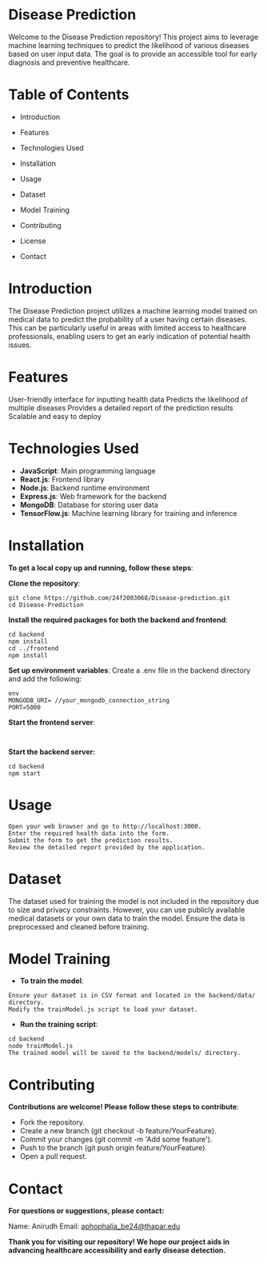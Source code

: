# Disease Prediction

Welcome to the Disease Prediction repository! This project aims to leverage machine learning techniques to predict the likelihood of various diseases based on user input data. The goal is to provide an accessible tool for early diagnosis and preventive healthcare.

# Table of Contents

* Introduction

* Features

* Technologies Used

* Installation

* Usage

* Dataset

* Model Training

* Contributing

* License

* Contact

# Introduction

The Disease Prediction project utilizes a machine learning model trained on medical data to predict the probability of a user having certain diseases. This can be particularly useful in areas with limited access to healthcare professionals, enabling users to get an early indication of potential health issues.

# Features

User-friendly interface for inputting health data
Predicts the likelihood of multiple diseases
Provides a detailed report of the prediction results
Scalable and easy to deploy

# Technologies Used

* **JavaScript**: Main programming language
* **React.js**: Frontend library
* **Node.js**: Backend runtime environment
* **Express.js**: Web framework for the backend
* **MongoDB**: Database for storing user data
* **TensorFlow.js**: Machine learning library for training and inference

# Installation

**To get a local copy up and running, follow these steps**:

**Clone the repository**:

```
git clone https://github.com/24f2003068/Disease-prediction.git 
cd Disease-Prediction
```

**Install the required packages for both the backend and frontend**:
```
cd backend
npm install
cd ../frontend
npm install
```
**Set up environment variables**:
Create a .env file in the backend directory and add the following:
```
env
MONGODB_URI= //your_mongodb_connection_string
PORT=5000
```
**Start the frontend server**:
```


```
**Start the backend server:**
```
cd backend
npm start
```
# Usage
```
Open your web browser and go to http://localhost:3000.
Enter the required health data into the form.
Submit the form to get the prediction results.
Review the detailed report provided by the application.
```
# Dataset

The dataset used for training the model is not included in the repository due to size and privacy constraints. However, you can use publicly available medical datasets or your own data to train the model. Ensure the data is preprocessed and cleaned before training.

# Model Training

* **To train the model**:
```
Ensure your dataset is in CSV format and located in the backend/data/ directory.
Modify the trainModel.js script to load your dataset.
```
* **Run the training script**:
```
cd backend
node trainModel.js
The trained model will be saved to the backend/models/ directory.
```
# Contributing

**Contributions are welcome! Please follow these steps to contribute**:

* Fork the repository.
* Create a new branch (git checkout -b feature/YourFeature).
* Commit your changes (git commit -m 'Add some feature').
* Push to the branch (git push origin feature/YourFeature).
* Open a pull request.

# Contact

**For questions or suggestions, please contact:**

Name: Anirudh
Email: aphophalia_be24@thapar.edu

**Thank you for visiting our repository! We hope our project aids in advancing healthcare accessibility and early disease detection.**
